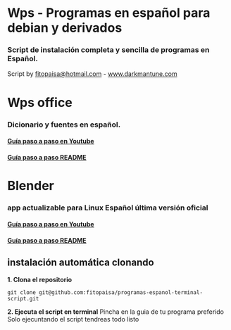 # Wps - Programas en español para debian y derivados

### Script de instalación completa y sencilla de programas en Español.
Script by fitopaisa@hotmail.com - www.darkmantune.com


# Wps office 
### Dicionario y fuentes en español.
#### [Guía paso a paso en Youtube](https://youtu.be/cslxODhqbg8)
#### [Guía paso a paso README](https://github.com/fitopaisa/programas-espanol-terminal-script/blob/master/readme/wps-offices.md)


# Blender 
### app actualizable para Linux Español última versión oficial
#### [Guía paso a paso en Youtube](https://youtu.be/YPvd-MqOCqo)
#### [Guía paso a paso README](https://github.com/fitopaisa/programas-espanol-terminal-script/blob/master/readme/blender.md)


## instalación automática clonando
**1. Clona el repositorio**
```
git clone git@github.com:fitopaisa/programas-espanol-terminal-script.git
```
**2. Ejecuta el script en terminal**
Pincha en la guia de tu programa preferido 
Solo ejecuntando el script tendreas todo listo



